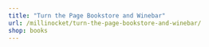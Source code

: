 ```yaml
---
title: "Turn the Page Bookstore and Winebar"
url: /millinocket/turn-the-page-bookstore-and-winebar/
shop: books
---
```

